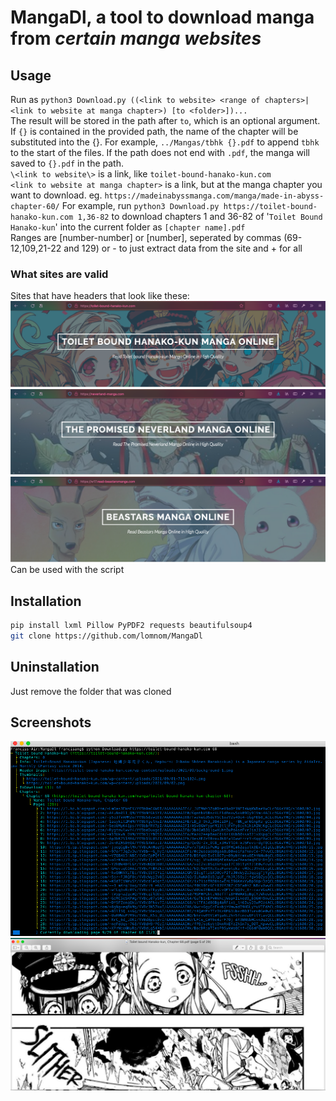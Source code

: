 # MangaDl, a tool to download manga from *certain manga websites*
## Usage
Run as `python3 Download.py ((<link to website> <range of chapters>|<link to website at manga chapter>) [to <folder>])...`  
The result will be stored in the path after `to`, which is an optional argument. If `{}` is contained in the provided path, the name of the chapter will be substituted into the {}. For example, `../Mangas/tbhk {}.pdf` to append `tbhk ` to the start of the files. If the path does not end with `.pdf`, the manga will saved to `{}.pdf` in the path.  
`\<link to website\>` is a link, like `toilet-bound-hanako-kun.com`  
`<link to website at manga chapter>` is a link, but at the manga chapter you want to download. eg. `https://madeinabyssmanga.com/manga/made-in-abyss-chapter-60/`
For example, run `python3 Download.py https://toilet-bound-hanako-kun.com 1,36-82` to download chapters 1 and 36-82 of '`Toilet Bound Hanako-kun`' into the current folder as `[chapter name].pdf`  
Ranges are [number-number] or [number], seperated by commas (69-12,109,21-22 and 129) or - to just extract data from the site and + for all  
### What sites are valid
Sites that have headers that look like these:  
![Hanako](Screenshots/HanakoHeader.png)  
![Neverland](Screenshots/NeverlandHeader.png)  
![Hanako](Screenshots/BeastarsHeader.png)  
Can be used with the script
## Installation
```bash
pip install lxml Pillow PyPDF2 requests beautifulsoup4
git clone https://github.com/lomnom/MangaDl
```
## Uninstallation
Just remove the folder that was cloned
## Screenshots
![Downloading](Screenshots/Downloading.png)  
![Product](Screenshots/Product.png)  